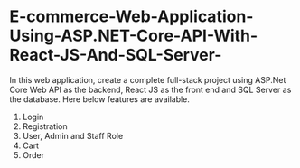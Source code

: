 # E-commerce-Web-Application-Using-ASP.NET-Core-API-With-React-JS-And-SQL-Server-

In this web application, create a complete full-stack project using ASP.Net Core Web API as the backend, React JS as the front end and SQL Server as the database.  Here below features are available.

1.  Login 
2.  Registration
3.  User, Admin and Staff Role 
4.  Cart 
5.  Order

